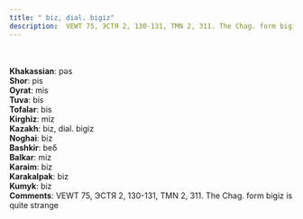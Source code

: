 ```yaml
---
title: " biz, dial. bigiz"
description:  VEWT 75, ЭСТЯ 2, 130-131, TMN 2, 311. The Chag. form bigiz is quite strange
---
```

<p data-pagefind-weight="0.5">
<strong></strong><br><br>
<strong>Khakassian</strong>:  pǝs<br>
<strong>Shor</strong>:  pis<br>
<strong>Oyrat</strong>:  mis<br>
<strong>Tuva</strong>:  bis<br>
<strong>Tofalar</strong>:  bis<br>
<strong>Kirghiz</strong>:  miz<br>
<strong>Kazakh</strong>:  biz, dial. bigiz<br>
<strong>Noghai</strong>:  biz<br>
<strong>Bashkir</strong>:  beδ<br>
<strong>Balkar</strong>:  miz<br>
<strong>Karaim</strong>:  biz<br>
<strong>Karakalpak</strong>:  biz<br>
<strong>Kumyk</strong>:  biz<br>
<strong>Comments</strong>:  VEWT 75, ЭСТЯ 2, 130-131, TMN 2, 311. The Chag. form bigiz is quite strange<br>

</p>
